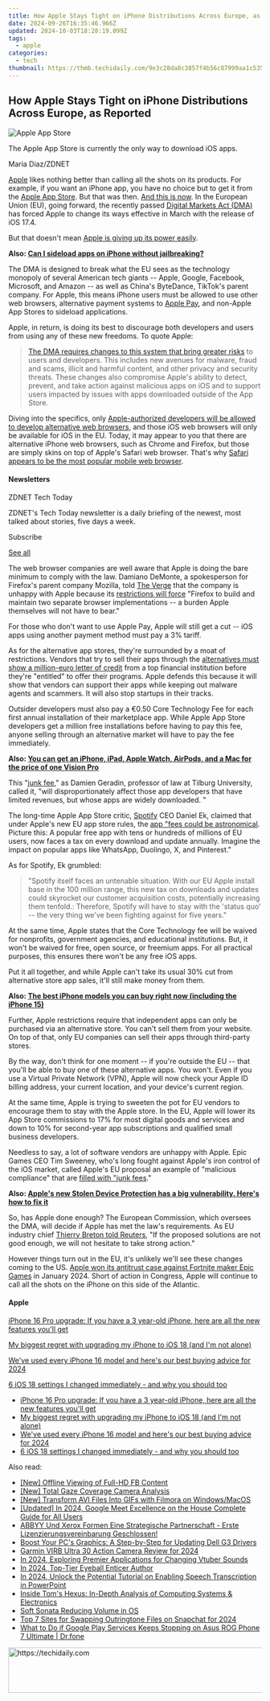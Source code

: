 ```yaml
---
title: How Apple Stays Tight on iPhone Distributions Across Europe, as Reported
date: 2024-09-26T16:35:46.966Z
updated: 2024-10-03T18:28:19.099Z
tags:
  - apple
categories:
  - tech
thumbnail: https://thmb.techidaily.com/9e3c28da8c3857f4b56c87999aa1c53599613008193fcbe550b0f87978d3601d.jpg
---
```


## How Apple Stays Tight on iPhone Distributions Across Europe, as Reported

![Apple App Store](https://www.zdnet.com/a/img/resize/0f5ddb94fc2312db2dd0e17e29580f4dfd3393a5/2024/01/25/8b4ab434-658d-46b1-8851-700a78153201/app-store.jpg?auto=webp&width=1280)

The Apple App Store is currently the only way to download iOS apps. 

Maria Diaz/ZDNET

[Apple](https://www.apple.com/) likes nothing better than calling all the shots on its products. For example, if you want an iPhone app, you have no choice but to get it from the [Apple App Store](https://www.apple.com/app-store/). But that was then. [And this is now](https://www.zdnet.com/article/apple-oks-sideloading-apps-in-the-eu-with-these-restrictions/). In the European Union (EU), going forward, the recently passed [Digital Markets Act (DMA)](https://commission.europa.eu/strategy-and-policy/priorities-2019-2024/europe-fit-digital-age/digital-markets-act-ensuring-fair-and-open-digital-markets%5Fen) has forced Apple to change its ways effective in March with the release of iOS 17.4\. 

But that doesn't mean [Apple is giving up its power easily](https://www.zdnet.com/article/sideloading-on-iphone-ok-but-apple-still-plans-to-charge-fees-and-review-apps/). 

**Also: [Can I sideload apps on iPhone without jailbreaking?](https://www.zdnet.com/article/can-i-sideload-apps-on-iphone-without-jailbreaking/)**

The DMA is designed to break what the EU sees as the technology monopoly of several American tech giants -- Apple, Google, Facebook, Microsoft, and Amazon -- as well as China's ByteDance, TikTok's parent company. For Apple, this means iPhone users must be allowed to use other web browsers, alternative payment systems to [Apple Pay](https://www.apple.com/apple-pay/), and non-Apple App Stores to sideload applications. 

Apple, in return, is doing its best to discourage both developers and users from using any of these new freedoms. To quote Apple: 

> [The DMA requires changes to this system that bring greater risks](https://developer.apple.com/support/dma-and-apps-in-the-eu/) to users and developers. This includes new avenues for malware, fraud and scams, illicit and harmful content, and other privacy and security threats. These changes also compromise Apple's ability to detect, prevent, and take action against malicious apps on iOS and to support users impacted by issues with apps downloaded outside of the App Store. 

Diving into the specifics, only [Apple-authorized developers will be allowed to develop alternative web browsers](https://developer.apple.com/support/alternative-browser-engines/), and those iOS web browsers will only be available for iOS in the EU. Today, it may appear to you that there are alternative iPhone web browsers, such as Chrome and Firefox, but those are simply skins on top of Apple's Safari web browser. That's why [Safari appears to be the most popular mobile web browser](https://www.zdnet.com/home-and-office/networking/whats-the-most-popular-web-browser-in-2022/). 

#### Newsletters

ZDNET Tech Today

ZDNET's Tech Today newsletter is a daily briefing of the newest, most talked about stories, five days a week.

 Subscribe

[See all](https://www.zdnet.com/newsletters/)

The web browser companies are well aware that Apple is doing the bare minimum to comply with the law. Damiano DeMonte, a spokesperson for Firefox's parent company Mozilla, told [The Verge](https://www.theverge.com/) that the company is unhappy with Apple because its [restrictions will force](https://www.theverge.com/2024/1/26/24052067/mozilla-apple-ios-browser-rules-firefox) "Firefox to build and maintain two separate browser implementations -- a burden Apple themselves will not have to bear." 

For those who don't want to use Apple Pay, Apple will still get a cut -- iOS apps using another payment method must pay a 3% tariff. 

As for the alternative app stores, they're surrounded by a moat of restrictions. Vendors that try to sell their apps through the [alternatives must show a million-euro letter of credit](https://developer.apple.com/support/alternative-app-marketplace-in-the-eu/) from a top financial institution before they're "entitled" to offer their programs. Apple defends this because it will show that vendors can support their apps while keeping out malware agents and scammers. It will also stop startups in their tracks. 

Outsider developers must also pay a €0.50 Core Technology Fee for each first annual installation of their marketplace app. While Apple App Store developers get a million free installations before having to pay this fee, anyone selling through an alternative market will have to pay the fee immediately. 

**Also: [You can get an iPhone, iPad, Apple Watch, AirPods, and a Mac for the price of one Vision Pro](https://www.zdnet.com/article/you-can-get-an-iphone-ipad-apple-watch-airpods-and-a-mac-for-the-price-of-one-vision-pro/)**

This "[junk fee,](https://theplatformlaw.blog/2024/01/26/when-apple-takes-the-european-commission-for-fools-an-initial-overview-of-apples-new-terms-and-conditions-for-ios-app-distribution-in-the-eu/)" as Damien Geradin, professor of law at Tilburg University, called it, "will disproportionately affect those app developers that have limited revenues, but whose apps are widely downloaded. " 

The long-time Apple App Store critic, [Spotify](https://open.spotify.com/) CEO Daniel Ek, claimed that under Apple's new EU app store rules, the [app "fees could be astronomical](https://twitter.com/eldsjal/status/1750988509798596693). Picture this: A popular free app with tens or hundreds of millions of EU users, now faces a tax on every download and update annually. Imagine the impact on popular apps like WhatsApp, Duolingo, X, and Pinterest." 

As for Spotify, Ek grumbled:

> "Spotify itself faces an untenable situation. With our EU Apple install base in the 100 million range, this new tax on downloads and updates could skyrocket our customer acquisition costs, potentially increasing them tenfold.: Therefore, Spotify will have to stay with the 'status quo' -- the very thing we've been fighting against for five years." 

At the same time, Apple states that the Core Technology fee will be waived for nonprofits, government agencies, and educational institutions. But, it won't be waived for free, open source, or freemium apps. For all practical purposes, this ensures there won't be any free iOS apps. 

Put it all together, and while Apple can't take its usual 30% cut from alternative store app sales, it'll still make money from them. 

**Also: [The best iPhone models you can buy right now (including the iPhone 15)](https://www.zdnet.com/article/best-iphone/)**

Further, Apple restrictions require that independent apps can only be purchased via an alternative store. You can't sell them from your website. On top of that, only EU companies can sell their apps through third-party stores. 

By the way, don't think for one moment -- if you're outside the EU -- that you'll be able to buy one of these alternative apps. You won't. Even if you use a Virtual Private Network (VPN), Apple will now check your Apple ID billing address, your current location, and your device's current region. 

At the same time, Apple is trying to sweeten the pot for EU vendors to encourage them to stay with the Apple store. In the EU, Apple will lower its App Store commissions to 17% for most digital goods and services and down to 10% for second-year app subscriptions and qualified small business developers. 

Needless to say, a lot of software vendors are unhappy with Apple. Epic Games CEO Tim Sweeney, who's long fought against Apple's iron control of the iOS market, called Apple's EU proposal an example of "malicious compliance" that are [filled with "junk fees](https://twitter.com/TimSweeneyEpic/status/1750589570880516402?s=20)." 

**Also: [Apple's new Stolen Device Protection has a big vulnerability. Here's how to fix it](https://www.zdnet.com/article/apples-newly-released-stolen-device-protection-has-a-big-vulnerability-heres-how-you-can-fix-it/)**

So, has Apple done enough? The European Commission, which oversees the DMA, will decide if Apple has met the law's requirements. As EU industry chief [Thierry Breton told Reuters](https://www.reuters.com/technology/apple-faces-strong-action-if-app-store-changes-fall-short-eus-breton-says-2024-01-26/), "If the proposed solutions are not good enough, we will not hesitate to take strong action." 

However things turn out in the EU, it's unlikely we'll see these changes coming to the US. [Apple won its antitrust case against Fortnite maker Epic Games](https://www.theverge.com/24003500/epic-v-google-loss-apple-win-fortnite-trial-monopoly) in January 2024\. Short of action in Congress, Apple will continue to call all the shots on the iPhone on this side of the Atlantic.

#### Apple

[iPhone 16 Pro upgrade: If you have a 3 year-old iPhone, here are all the new features you'll get](https://www.zdnet.com/article/iphone-16-pro-and-pro-max-hands-on/ "iPhone 16 Pro upgrade: If you have a 3 year-old iPhone, here are all the new features you'll get")

[My biggest regret with upgrading my iPhone to iOS 18 (and I'm not alone)](https://www.zdnet.com/article/my-biggest-regret-with-upgrading-my-iphone-to-ios-18-and-im-not-alone/ "My biggest regret with upgrading my iPhone to iOS 18 (and I'm not alone)")

[We've used every iPhone 16 model and here's our best buying advice for 2024](https://www.zdnet.com/article/iphone-16-pro-max-buying-advice-2024/ "We've used every iPhone 16 model and here's our best buying advice for 2024")

[6 iOS 18 settings I changed immediately - and why you should too](https://www.zdnet.com/article/6-ios-18-settings-i-changed-immediately-and-why-you-should-too/ "6 iOS 18 settings I changed immediately - and why you should too")

* [iPhone 16 Pro upgrade: If you have a 3 year-old iPhone, here are all the new features you'll get](https://www.zdnet.com/article/iphone-16-pro-and-pro-max-hands-on/ "iPhone 16 Pro upgrade: If you have a 3 year-old iPhone, here are all the new features you'll get")
* [My biggest regret with upgrading my iPhone to iOS 18 (and I'm not alone)](https://www.zdnet.com/article/my-biggest-regret-with-upgrading-my-iphone-to-ios-18-and-im-not-alone/ "My biggest regret with upgrading my iPhone to iOS 18 (and I'm not alone)")
* [We've used every iPhone 16 model and here's our best buying advice for 2024](https://www.zdnet.com/article/iphone-16-pro-max-buying-advice-2024/ "We've used every iPhone 16 model and here's our best buying advice for 2024")
* [6 iOS 18 settings I changed immediately - and why you should too](https://www.zdnet.com/article/6-ios-18-settings-i-changed-immediately-and-why-you-should-too/ "6 iOS 18 settings I changed immediately - and why you should too")

<ins class="adsbygoogle"
     style="display:block"
     data-ad-format="autorelaxed"
     data-ad-client="ca-pub-7571918770474297"
     data-ad-slot="1223367746"></ins>

<ins class="adsbygoogle"
     style="display:block"
     data-ad-client="ca-pub-7571918770474297"
     data-ad-slot="8358498916"
     data-ad-format="auto"
     data-full-width-responsive="true"></ins>

<span class="atpl-alsoreadstyle">Also read:</span>
<div><ul>
<li><a href="https://facebook-video-content.techidaily.com/new-offline-viewing-of-full-hd-fb-content/"><u>[New] Offline Viewing of Full-HD FB Content</u></a></li>
<li><a href="https://some-tips.techidaily.com/new-total-gaze-coverage-camera-analysis/"><u>[New] Total Gaze Coverage Camera Analysis</u></a></li>
<li><a href="https://some-tips.techidaily.com/new-transform-avi-files-into-gifs-with-filmora-on-windowsmacos/"><u>[New] Transform AVI Files Into GIFs with Filmora on Windows/MacOS</u></a></li>
<li><a href="https://remote-screen-capture.techidaily.com/updated-in-2024-google-meet-excellence-on-the-house-complete-guide-for-all-users/"><u>[Updated] In 2024, Google Meet Excellence on the House Complete Guide for All Users</u></a></li>
<li><a href="https://solve-marvelous.techidaily.com/abbyy-und-xerox-formen-eine-strategische-partnerschaft-erste-lizenzierungsvereinbarung-geschlossen/"><u>ABBYY Und Xerox Formen Eine Strategische Partnerschaft - Erste Lizenzierungsvereinbarung Geschlossen!</u></a></li>
<li><a href="https://driver-download.techidaily.com/boost-your-pcs-graphics-a-step-by-step-for-updating-dell-g3-drivers/"><u>Boost Your PC's Graphics: A Step-by-Step for Updating Dell G3 Drivers</u></a></li>
<li><a href="https://some-techniques.techidaily.com/garmin-virb-ultra-30-action-camera-review-for-2024/"><u>Garmin VIRB Ultra 30 Action Camera Review for 2024</u></a></li>
<li><a href="https://some-techniques.techidaily.com/in-2024-exploring-premier-applications-for-changing-vtuber-sounds/"><u>In 2024, Exploring Premier Applications for Changing Vtuber Sounds</u></a></li>
<li><a href="https://some-tips.techidaily.com/in-2024-top-tier-eyeball-enticer-author/"><u>In 2024, Top-Tier Eyeball Enticer Author</u></a></li>
<li><a href="https://some-tips.techidaily.com/in-2024-unlock-the-potential-tutorial-on-enabling-speech-transcription-in-powerpoint/"><u>In 2024, Unlock the Potential Tutorial on Enabling Speech Transcription in PowerPoint</u></a></li>
<li><a href="https://hardware-tips.techidaily.com/inside-toms-hexus-in-depth-analysis-of-computing-systems-and-electronics/"><u>Inside Tom's Hexus: In-Depth Analysis of Computing Systems & Electronics</u></a></li>
<li><a href="https://extra-information.techidaily.com/soft-sonata-reducing-volume-in-os/"><u>Soft Sonata Reducing Volume in OS</u></a></li>
<li><a href="https://some-tips.techidaily.com/top-7-sites-for-swapping-outringtone-files-on-snapchat-for-2024/"><u>Top 7 Sites for Swapping Outringtone Files on Snapchat for 2024</u></a></li>
<li><a href="https://howto.techidaily.com/what-to-do-if-google-play-services-keeps-stopping-on-asus-rog-phone-7-ultimate-drfone-by-drfone-fix-android-problems-fix-android-problems/"><u>What to Do if Google Play Services Keeps Stopping on Asus ROG Phone 7 Ultimate | Dr.fone</u></a></li>
</ul></div>

<!-- affiliate ads begin -->
<a href="https://aligracehair.sjv.io/c/5597632/2080317/19272" target="_top" id="2080317">
  <img src="//a.impactradius-go.com/display-ad/19272-2080317" border="0" alt="https://techidaily.com" width="728" height="90"/>
</a>
<img height="0" width="0" src="https://aligracehair.sjv.io/i/5597632/2080317/19272" style="position:absolute;visibility:hidden;" border="0" />
<!-- affiliate ads end -->

